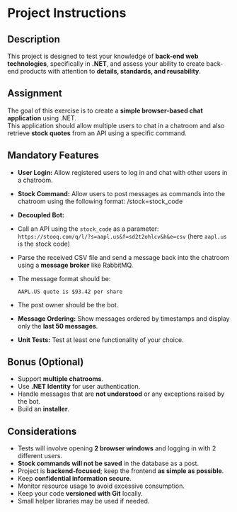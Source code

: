 # Project Instructions

## Description
This project is designed to test your knowledge of **back-end web technologies**, specifically in **.NET**, and assess your ability to create back-end products with attention to **details, standards, and reusability**.

## Assignment
The goal of this exercise is to create a **simple browser-based chat application** using .NET.  
This application should allow multiple users to chat in a chatroom and also retrieve **stock quotes** from an API using a specific command.

## Mandatory Features
- **User Login:** Allow registered users to log in and chat with other users in a chatroom.  
- **Stock Command:** Allow users to post messages as commands into the chatroom using the following format:  /stock=stock_code

- **Decoupled Bot:**  
- Call an API using the `stock_code` as a parameter:  
  `https://stooq.com/q/l/?s=aapl.us&f=sd2t2ohlcv&h&e=csv` (here `aapl.us` is the stock code)  
- Parse the received CSV file and send a message back into the chatroom using a **message broker** like RabbitMQ.  
- The message format should be:  
  ```
  AAPL.US quote is $93.42 per share
  ```  
- The post owner should be the bot.  
- **Message Ordering:** Show messages ordered by timestamps and display only the **last 50 messages**.  
- **Unit Tests:** Test at least one functionality of your choice.

## Bonus (Optional)
- Support **multiple chatrooms**.  
- Use **.NET Identity** for user authentication.  
- Handle messages that are **not understood** or any exceptions raised by the bot.  
- Build an **installer**.

## Considerations
- Tests will involve opening **2 browser windows** and logging in with 2 different users.  
- **Stock commands will not be saved** in the database as a post.  
- Project is **backend-focused**; keep the frontend **as simple as possible**.  
- Keep **confidential information secure**.  
- Monitor resource usage to avoid excessive consumption.  
- Keep your code **versioned with Git** locally.  
- Small helper libraries may be used if needed.